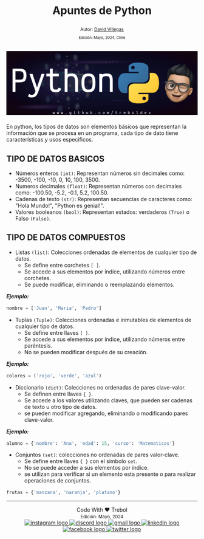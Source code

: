 <div align="center">
  <h1> Apuntes de Python </h1>
  <sub> Autor:
  <a href="https://www.linkedin.com/in/david-villegas-cl/" target="_blank"> David Villegas</a><br>
  <small> Edición: Mayo, 2024, Chile</small>
</div>

![Banner](Python_Github_Banner.png)
-----

En python, los tipos de datos son elementos básicos que representan la información que se procesa en un programa, cada tipo de dato tiene características y usos especificos.

## TIPO DE DATOS BASICOS

- Números enteros `(int)`: Representan números sin decimales como: -3500, -100, -10, 0, 10, 100, 3500.
- Numeros decimales `(float)`: Representan números con decimales como: -100.50, -5.2, -0.1, 5.2, 100.50.
- Cadenas de texto `(str)`: Representan secuencias de caracteres como: "Hola Mundo!", "Python es genial!".
- Valores booleanos `(bool)`: Representan estados: verdaderos `(True)` o Falso `(False)`.

## TIPO DE DATOS COMPUESTOS

- Listas `(list)`:  Colecciones ordenadas de elementos de cualquier tipo de datos.
  - Se define entre corchetes `[ ]`.
  - Se accede a sus elementos por índice, utilizando números entre corchetes.
  - Se puede modificar, eliminando o reemplazando elementos.

***Ejemplo:***
```py
nombre = ['Juan', 'Maria', 'Pedro']
```

- Tuplas `(Tuple)`: Colecciones ordenadas e inmutables de elementos de cualquier tipo de datos.
  - Se define entre llaves `( )`.
  - Se accede a sus elementos por índice, utilizando números entre paréntesis.
  - No se pueden modificar después de su creación.

***Ejemplo:***
```py
colores = ('rojo', 'verde', 'azul')
```

- Diccionario `(dict)`: Colecciones no ordenadas de pares clave-valor.
  - Se definen entre llaves `{ }`.
  - Se accede a los valores utilizando claves, que pueden ser cadenas de texto u otro tipo de datos.
  - se pueden modificar agregando, eliminando o modificando pares clave-valor.

***Ejemplo:***
```py
alumno = {'nombre': 'Ana', 'edad': 15, 'curso': 'Matematicas'}
```

- Conjuntos `(set)`: colecciones no ordenadas de pares valor-clave.
  - Se define entre llaves `{ }` con el simbolo `set`.
  - No se puede acceder a sus elementos por índice.
  - se utilizan para verificar si un elemento esta presente o para realizar operaciones de conjuntos.

```py
frutas = {'manzana', 'naranja', 'platano'}
```


-----
<div align="center">Code With ❤️ Trebol <div>
<small> Edición: Mayo, 2024</small><br>


<div align="center">
  <a href="https://www.instagram.com/treboldev/" target="_blank">
    <img src="https://img.shields.io/static/v1?message=Instagram&logo=instagram&label=&color=E4405F&logoColor=white&labelColor=&style=for-the-badge" height="25" alt="instagram logo"  />
  </a>
  <a href="https://discord.com/trebol_dev" target="_blank">
    <img src="https://img.shields.io/static/v1?message=Discord&logo=discord&label=&color=7289DA&logoColor=white&labelColor=&style=for-the-badge" height="25" alt="discord logo"  />
  </a>
  <a href="<dpvc.chile@gmail.com>" target="_blank">
    <img src="https://img.shields.io/static/v1?message=Gmail&logo=gmail&label=&color=D14836&logoColor=white&labelColor=&style=for-the-badge" height="25" alt="gmail logo"  />
  </a>
  <a href="https://www.linkedin.com/in/david-villegas-cl/" target="_blank">
    <img src="https://img.shields.io/static/v1?message=LinkedIn&logo=linkedin&label=&color=0077B5&logoColor=white&labelColor=&style=for-the-badge" height="25" alt="linkedin logo"  />
  </a>
  <a href="https://www.facebook.com/VJTrebol.CL" target="_blank">
    <img src="https://img.shields.io/static/v1?message=Facebook&logo=facebook&label=&color=1877F2&logoColor=white&labelColor=&style=for-the-badge" height="25" alt="facebook logo"  />
  </a>
  <a href="https://x.com/treboldev" target="_blank">
    <img src="https://img.shields.io/static/v1?message=Twitter&logo=twitter&label=&color=1DA1F2&logoColor=white&labelColor=&style=for-the-badge" height="25" alt="twitter logo"  />
  </a>
</div>